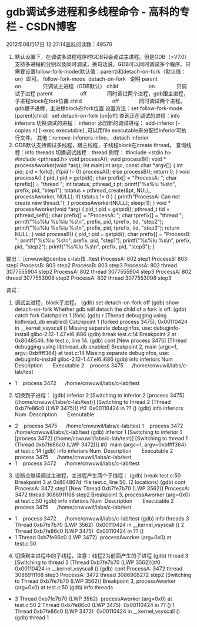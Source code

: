 
# gdb调试多进程和多线程命令 - 高科的专栏 - CSDN博客

2012年08月17日 12:27:14[高科](https://me.csdn.net/pbymw8iwm)阅读数：49570


1. 默认设置下，在调试多进程程序时GDB只会调试主进程。但是GDB（>V7.0）支持多进程的分别以及同时调试，换句话说，GDB可以同时调试多个程序。只需要设置follow-fork-mode(默认值：parent)和detach-on-fork（默认值：on）即可。
follow-fork-mode  detach-on-fork   说明
parent                   on               只调试主进程（GDB默认）
child                     on               只调试子进程
parent                   off              同时调试两个进程，gdb跟主进程，子进程block在fork位置
child                     off              同时调试两个进程，gdb跟子进程，主进程block在fork位置
设置方法：set follow-fork-mode [parent|child]   set detach-on-fork [on|off]
查询正在调试的进程：info inferiors
切换调试的进程： inferior <infer number>
添加新的调试进程： add-inferior [-copies n] [-exec executable] ,可以用file executable来分配给inferior可执行文件。
其他：remove-inferiors infno， detach inferior
2. GDB默认支持调试多线程，跟主线程，子线程block在create thread。
查询线程：info threads
切换调试线程：thread <thread number>
例程：
\#include <stdio.h>
\#include <pthread.h>
void processA();
void processB();
void * processAworker(void *arg);
int main(int argc, const char *argv[])
{
int pid;
pid = fork();
if(pid != 0)
processA();
else
processB();
return 0;
}
void processA()
{
pid_t pid = getpid();
char prefix[] = "ProcessA: ";
char tprefix[] = "thread ";
int tstatus;
pthread_t pt;
printf("%s%lu %s\n", prefix, pid, "step1");
tstatus = pthread_create(&pt, NULL, processAworker, NULL);
if( tstatus != 0 )
{
printf("ProcessA: Can not create new thread.");
}
processAworker(NULL);
sleep(1);
}
void * processAworker(void *arg)
{
pid_t pid = getpid();
pthread_t tid = pthread_self();
char prefix[] = "ProcessA: ";
char tprefix[] = "thread ";
printf("%s%lu %s%lu %s\n", prefix, pid, tprefix, tid, "step2");
printf("%s%lu %s%lu %s\n", prefix, pid, tprefix, tid, "step3");
return NULL;
}
void processB()
{
pid_t pid = getpid();
char prefix[] = "ProcessB: ";
printf("%s%lu %s\n", prefix, pid, "step1");
printf("%s%lu %s\n", prefix, pid, "step2");
printf("%s%lu %s\n", prefix, pid, "step3");
}

输出：
[cnwuwil@centos c-lab]$ ./test
ProcessA: 802 step1
ProcessB: 803 step1
ProcessB: 803 step2
ProcessB: 803 step3
ProcessA: 802 thread 3077555904 step2
ProcessA: 802 thread 3077555904 step3
ProcessA: 802 thread 3077553008 step2
ProcessA: 802 thread 3077553008 step3

调试：
1. 调试主进程，block子进程。
(gdb) set detach-on-fork off
(gdb) show detach-on-fork
Whether gdb will detach the child of a fork is off.
(gdb) catch fork
Catchpoint 1 (fork)
(gdb) r
[Thread debugging using libthread_db enabled]
Catchpoint 1 (forked process 3475), 0x00110424 in __kernel_vsyscall ()
Missing separate debuginfos, use: debuginfo-install glibc-2.12-1.47.el6.i686
(gdb) break test.c:14
Breakpoint 2 at 0x8048546: file test.c, line 14.
(gdb) cont
[New process 3475]
[Thread debugging using libthread_db enabled]
Breakpoint 2, main (argc=1, argv=0xbffff364) at test.c:14
Missing separate debuginfos, use: debuginfo-install glibc-2.12-1.47.el6.i686
(gdb) info inferiors
Num  Description       Executable
2    process 3475      /home/cnwuwil/labs/c-lab/test
* 1    process 3472      /home/cnwuwil/labs/c-lab/test

2. 切换到子进程：
(gdb) inferior 2
[Switching to inferior 2 [process 3475] (/home/cnwuwil/labs/c-lab/test)]
[Switching to thread 2 (Thread 0xb7fe86c0 (LWP 3475))]
\#0  0x00110424 in ?? ()
(gdb) info inferiors
Num  Description       Executable
* 2    process 3475      /home/cnwuwil/labs/c-lab/test
1    process 3472      /home/cnwuwil/labs/c-lab/test
(gdb) inferior 1
[Switching to inferior 1 [process 3472] (/home/cnwuwil/labs/c-lab/test)]
[Switching to thread 1 (Thread 0xb7fe86c0 (LWP 3472))]
\#0  main (argc=1, argv=0xbffff364) at test.c:14
(gdb) info inferiors
Num  Description       Executable
2    process 3475      /home/cnwuwil/labs/c-lab/test
* 1    process 3472      /home/cnwuwil/labs/c-lab/test

3. 设断点继续调试主进程，主进程产生两个子线程：
(gdb) break test.c:50
Breakpoint 3 at 0x804867d: file test.c, line 50. (2 locations)
(gdb) cont
ProcessA: 3472 step1
[New Thread 0xb7fe7b70 (LWP 3562)]
ProcessA: 3472 thread 3086911168 step2
Breakpoint 3, processAworker (arg=0x0) at test.c:50
(gdb) info inferiors
Num  Description       Executable
2    process 3475      /home/cnwuwil/labs/c-lab/test
* 1    process 3472      /home/cnwuwil/labs/c-lab/test
(gdb) info threads
3 Thread 0xb7fe7b70 (LWP 3562)  0x00110424 in __kernel_vsyscall ()
2 Thread 0xb7fe86c0 (LWP 3475)  0x00110424 in ?? ()
* 1 Thread 0xb7fe86c0 (LWP 3472)  processAworker (arg=0x0) at test.c:50

4. 切换到主进程中的子线程，注意：线程2为前面产生的子进程
(gdb) thread 3
[Switching to thread 3 (Thread 0xb7fe7b70 (LWP 3562))]\#0  0x00110424 in __kernel_vsyscall ()
(gdb) cont
ProcessA: 3472 thread 3086911168 step3
ProcessA: 3472 thread 3086908272 step2
[Switching to Thread 0xb7fe7b70 (LWP 3562)]
Breakpoint 3, processAworker (arg=0x0) at test.c:50
(gdb) info threads
* 3 Thread 0xb7fe7b70 (LWP 3562)  processAworker (arg=0x0) at test.c:50
2 Thread 0xb7fe86c0 (LWP 3475)  0x00110424 in ?? ()
1 Thread 0xb7fe86c0 (LWP 3472)  0x00110424 in __kernel_vsyscall ()
(gdb) thread 1




